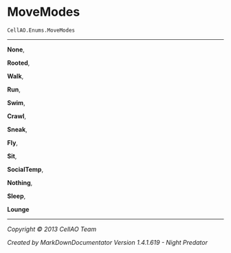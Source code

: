 # MoveModes #
`CellAO.Enums.MoveModes`  

----------


**None**,

**Rooted**,

**Walk**,

**Run**,

**Swim**,

**Crawl**,

**Sneak**,

**Fly**,

**Sit**,

**SocialTemp**,

**Nothing**,

**Sleep**,

**Lounge**


----------

*Copyright © 2013 CellAO Team*

*Created by MarkDownDocumentator Version 1.4.1.619 - Night Predator*


